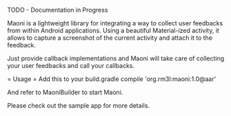 TODO - Documentation in Progress

Maoni is a lightweight library for integrating a way to collect user feedbacks from within Android applications.
Using a beautiful Material-ized activity, it allows to capture a screenshot of the current activity and attach it to the feedback.

Just provide callback implementations and Maoni will take care of collecting your user feedbacks 
and call your callbacks.

= Usage = 
Add this to your build.gradle
compile 'org.rm3l:maoni:1.0@aar'

And refer to MaoniBuilder to start Maoni.

Please check out the sample app for more details.

